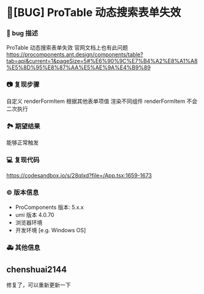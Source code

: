 # 🐛[BUG] ProTable 动态搜索表单失效

### 🐛 bug 描述

ProTable 动态搜索表单失效
官网文档上也有此问题
https://procomponents.ant.design/components/table?tab=api&current=1&pageSize=5#%E6%90%9C%E7%B4%A2%E8%A1%A8%E5%8D%95%E8%87%AA%E5%AE%9A%E4%B9%89

<!--
详细地描述 bug，让大家都能理解
-->

### 📷 复现步骤

自定义 renderFormItem 根据其他表单项值 渲染不同组件 renderFormItem 不会二次执行

<!--
清晰描述复现步骤，让别人也能看到问题，如果可能，尽量提供可执行代码，
如：https://codesandbox.io/ 在此处创建一个 codesandbox，方便我们更快的排查和复现问题
-->

### 🏞 期望结果

能够正常触发

<!--
描述你原本期望看到的结果
-->

### 💻 复现代码

https://codesandbox.io/s/28qlxd?file=/App.tsx:1659-1673

<!--
提供可复现的代码，仓库，或线上示例
-->

### © 版本信息

- ProComponents 版本: 5.x.x
- umi 版本 4.0.70
- 浏览器环境
- 开发环境 [e.g. Windows OS]

### 🚑 其他信息

<!--
如截图等其他信息可以贴在这里
-->

## chenshuai2144

修复了，可以重新更新一下
